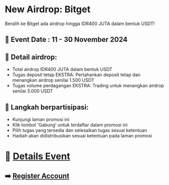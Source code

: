 # New Airdrop: Bitget 
Beralih ke Bitget ada airdrop hingga IDR400 JUTA dalam bentuk USDT!

## 📆 Event Date : 11 - 30 November 2024

## 📖 Detail airdrop:
- Total airdrop IDR400 JUTA dalam bentuk USDT
- Tugas deposit tetap EKSTRA: Pertahankan deposit tetap dan menangkan airdrop senilai 1.500 USDT
- Tugas volume perdagangan EKSTRA: Trading untuk menangkan airdrop senilai 3.000 USDT

## 📌 Langkah berpartisipasi:
- Kunjungi laman promosi ini
- Klik tombol 'Gabung' untuk terdaftar dalam promosi ini
- Pilih tugas yang tersedia dan selesaikan tugas sesuai ketentuan
- Hadiah akan didistribusikan sesuai ketentuan pada laman promosi

# 📖 [Details Event](https://www.bitgetapp.com/id/events/activities/52cab63288475e70969e1847c4cf3377?color=white)

## ➡️ [Register Account](https://partner.bitgetapp.com/bg/Z7W768)
